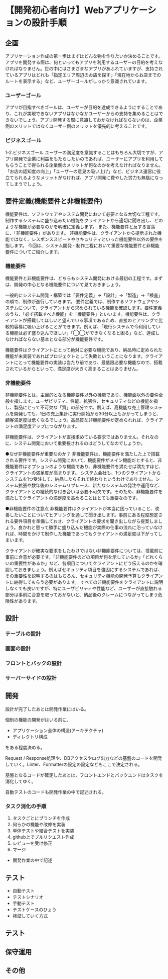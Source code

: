 # 【開発初心者向け】Webアプリケーションの設計手順

## 企画

アプリケーション作成の第一歩はまずはどんな物を作りたいか決めることです。
アプリを開発する際は、何といってもアプリを利用するユーザーの目的を考えなければなりません。世の中にはさまざまなアプリがあふれていますが、支持されているアプリはどれも「指定エリア周辺のお店を探す」「現在地からお店までのルートを表示する」など、ユーザーゴールがしっかり意識されています。
### ユーザーゴール
アプリが目指すべきゴールは、ユーザーが目的を達成できるようにすることであり、これが実現できないアプリはなかなかユーザーからの支持を集めることはできないでしょう。アプリ開発する際に意識しておかなければならないのは、企業側のメリットではなくユーザー側のメリットを優先的に考えることです。

### ビジネスゴール
1-2.ビジネスゴール
ユーザーの満足度を意識することはもちろん大切ですが、アプリ開発で企業に利益をもたらしたいのであれば、ユーザーにアプリを利用してもらうことで得られる企業側のメリットが何なのかを考えなければなりません。「お店の認知度の向上」「ユーザーの意見の吸い上げ」など、ビジネス運営に役立てられるようなメリットがなければ、アプリ開発に費やした労力も無駄になってしまうでしょう。


## 要件定義(機能要件と非機能要件)
機能要件は、ソフトウェアやシステム開発において必要となる大切な工程です。
制作するシステムに盛り込みたい機能をクライアントから適切に聞き出し、どのような機能が必要なのかを明確に定義します。
また、機能要件と反する言葉に、「非機能要件」があります。
非機能要件は、クライアントから提示された機能ではなく、レスポンススピードやセキュリティといった機能要件以外の要件を指します。
今回は、システム開発・制作工程において重要な機能要件と非機能要件についてご紹介します。

### 機能要件
機能要件と非機能要件は、どちらもシステム開発における最初の工程です。まずは、開発の中心となる機能要件について見ておきましょう。

一般的にシステム開発・構築では「要件定義」→「設計」→「製造」→「検査」の順で、制作が進行していきます。
要件定義では、制作するソフトウェアやシステムについて、クライアントから求められている機能を確認します。要件定義のうち、「必ず搭載すべき機能」を「機能要件」といいます。機能要件は、クライアントが搭載してほしいと望んでいる事項であるため、直接のヒアリングで比較的容易に吸い上げることができます。例えば、「現行システムで今利用している機能は必ず盛り込んでほしい」「◯◯ができなくなると困る」など、達成しなければならない基本となる部分が機能要件です。

機能要件はクライアントにとって絶対に必要な機能であり、納品時に定められた機能が未実装であればプロジェクトとして失敗ということになります。クライアントにとって機能要件の実装は当たり前であり、最低限必要な機能なので、搭載されているからといって、満足度が大きく高まることはありません。

### 非機能要件
非機能要件とは、主目的となる機能要件以外の機能であり、機能面以外の要件全般を指します。ユーザビリティ、性能、拡張性、セキュリティなどの機能を指し、製品にとって不可欠な「質」の部分です。例えば、高機能な売上管理システムを開発しても、1日の売上集計に実行開始から30分以上もかかってしまうと、顧客満足度は低くなるでしょう。高品質な非機能要件が定められれば、クライアントの満足度アップにつながります。

非機能要件は、クライアントが直接求めている要求ではありません。それなのに、システム開発において重要視されるのはどうしてなのでしょうか。


●なぜ非機能要件が重要なのか？
非機能要件は、機能要件を満たした上で搭載される要件です。システム開発において、機能要件がメイン機能だとすると、非機能要件はオプションのような機能であり、非機能要件を満たせば満たすほど、クライアントの満足度が高まります。
システム会社も、1つのクライアントからシステムを1つ受注して、納品したらそれで終わりというわけでありません。システム拡張や数年後のシステムリプレース、新たなシステムの発注や運用など、クライアントとの継続的な付き合いは必要不可欠です。そのため、非機能要件を満たしてクライアントの満足度を高めることはとても重要なのです。

 

●非機能要件の注意点
非機能要件はクライアントが本当に困っていること、改善したいことについてヒアリングを通して聞き出します。事前にある程度想定される要件項目を準備しておき、クライアントの要求を聞き出しながら提案しましょう。良かれと思って勝手に盛り込んだ機能が実際の仕事の流れに沿っていなければ、時間をかけて制作した機能であってもクライアントの満足度は下がってしまいます。

クライアントが確実な要求をしたわけではない非機能要件については、搭載前に事前に合意が必要です。「非機能要件のどの項目が何を示しているか」「どれくらいの重要性があるか」など、各項目についてクライアントにどう伝えるのかを確認しておきましょう。例えばセキュリティ項目を強固にするシステムであれば、その重要性を説明するのはもちろん、セキュリティ機能の開発予算もクライアントに納得してもらう必要があります。
すべての非機能要件をクライアントに説明しなくても良いですが、特にユーザビリティや性能など、ユーザーが直接触れる部分は事前に合意を取っておかないと、納品後のクレームにつながってしまう危険性があります。


## 設計

### テーブルの設計
### 画面の設計
### フロントとバックの設計
### サーバーサイドの設計

## 開発
設計が完了したあとは開発作業にはいる。

個別の機能の開発がはいる前に、

- アプリケーション全体の構造(アーキテクチャ)
- ディレクトリ構成

をある程度決める。

Request / Response処理や、DBアクセスやログ出力などの基盤のコードを開発していく。Linter、Formatterの設定の設定などもここで決定される。

基盤となるコードが確定したあとは、フロントエンドとバックエンドはタスクを消化してゆく。

自動テストのコードも開発作業の中で記述される。

### タスク消化の手順

1. タスクごとにブランチを作成
2. 何らかの機能や改修を実装
3. 単体テストや結合テストを実装
4. github上でプルリクエスト作成
5. レビューを受け修正
6. マージ
- 開発作業の中で記述

## テスト

- 自動テスト
- テストシナリオ
- 手動テスト
- テストケースのひょう
- 検証していく方式

## テスト

## 保守運用

## その他
